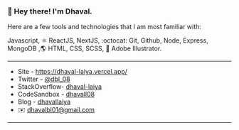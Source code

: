 ### 👋 Hey there! I'm Dhaval.

Here are a few tools and technologies that I am most familiar with:

Javascript, ⚛️ ReactJS, NextJS, :octocat: Git, Github, Node, Express, MongoDB ,🌎 HTML, CSS, SCSS, :triangular_ruler: Adobe Illustrator.

<hr />

- Site          - https://dhaval-laiya.vercel.app/
- Twitter      - [@dbl_08](https://twitter.com/dbl_08)
- StackOverflow- [dhaval-laiya](https://stackoverflow.com/users/8915198/dhaval-laiya?tab=profile)
- CodeSandbox  - [dhavall08](https://codesandbox.io/u/dhavall08)
- Blog         - [dhavallaiya](https://dhavallaiya.hashnode.dev)
- ✉️ [dhavalbl01@gmail.com](mailto:dhavalbl01@gmail.com)

<hr />
